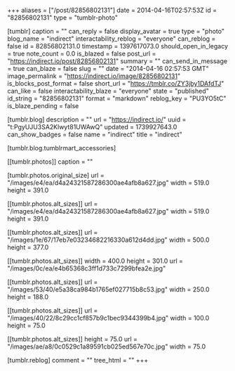 +++
aliases = ["/post/82856802131"]
date = 2014-04-16T02:57:53Z
id = "82856802131"
type = "tumblr-photo"

[tumblr]
caption = ""
can_reply = false
display_avatar = true
type = "photo"
blog_name = "indirect"
interactability_reblog = "everyone"
can_reblog = false
id = 82856802131.0
timestamp = 1397617073.0
should_open_in_legacy = true
note_count = 0.0
is_blazed = false
post_url = "https://indirect.io/post/82856802131"
summary = ""
can_send_in_message = true
can_blaze = false
slug = ""
date = "2014-04-16 02:57:53 GMT"
image_permalink = "https://indirect.io/image/82856802131"
is_blocks_post_format = false
short_url = "https://tmblr.co/ZY3jby1DAfdTJ"
can_like = false
interactability_blaze = "everyone"
state = "published"
id_string = "82856802131"
format = "markdown"
reblog_key = "PU3YO5tC"
is_blaze_pending = false

[tumblr.blog]
description = ""
url = "https://indirect.io/"
uuid = "t:PgyUJU3SA2Klwyt81UWAwQ"
updated = 1739927643.0
can_show_badges = false
name = "indirect"
title = "indirect"

[tumblr.blog.tumblrmart_accessories]

[[tumblr.photos]]
caption = ""

[tumblr.photos.original_size]
url = "/images/e4/ea/d4a24321587286300ae4afb8a627.jpg"
width = 519.0
height = 391.0

[[tumblr.photos.alt_sizes]]
url = "/images/e4/ea/d4a24321587286300ae4afb8a627.jpg"
width = 519.0
height = 391.0

[[tumblr.photos.alt_sizes]]
url = "/images/1e/67/17eb7e03234682216330a612d4dd.jpg"
width = 500.0
height = 377.0

[[tumblr.photos.alt_sizes]]
width = 400.0
height = 301.0
url = "/images/0c/ea/e4b65368c3ff1d733c7299bfea2e.jpg"

[[tumblr.photos.alt_sizes]]
url = "/images/53/40/e5a38ca984b1765ef027715b8c53.jpg"
width = 250.0
height = 188.0

[[tumblr.photos.alt_sizes]]
url = "/images/40/22/8c29cc1cf857b9c1bec9344399b4.jpg"
width = 100.0
height = 75.0

[[tumblr.photos.alt_sizes]]
height = 75.0
url = "/images/ae/a8/0c0529c1a89591cb025ed567e70c.jpg"
width = 75.0

[tumblr.reblog]
comment = ""
tree_html = ""
+++
